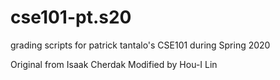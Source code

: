# cse101-pt.s20
grading scripts for patrick tantalo's CSE101 during Spring 2020

Original from Isaak Cherdak
Modified by Hou-I Lin
